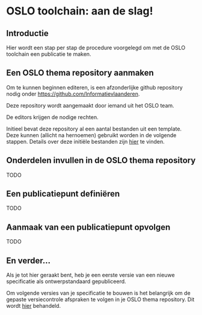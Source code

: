 # OSLO toolchain: aan de slag!

## Introductie
Hier wordt een stap per stap de procedure voorgelegd om met de OSLO toolchain een publicatie te maken.

## Een OSLO thema repository aanmaken
Om te kunnen beginnen editeren, is een afzonderlijke github repository nodig onder <https://github.com/Informatievlaanderen>.

Deze repository wordt aangemaakt door iemand uit het OSLO team.

De editors krijgen de nodige rechten.

Initieel bevat deze repository al een aantal bestanden uit een template.
Deze kunnen (allicht na hernoemen) gebruikt worden in de volgende stappen.
Details over deze initiële bestanden zijn [hier](thema-repo-initiele-bestanden.md) te vinden.

## Onderdelen invullen in de OSLO thema repository
TODO

## Een publicatiepunt definiëren
TODO

## Aanmaak van een publicatiepunt opvolgen
TODO

## En verder...
Als je tot hier geraakt bent, heb je een eerste versie van een nieuwe specificatie als ontwerpstandaard gepubliceerd.

Om volgende versies van je specificatie te bouwen is het belangrijk om de gepaste versiecontrole afspraken te volgen in je OSLO thema repository.
Dit wordt [hier](thema-repo-versiecontrole.md) behandeld.
